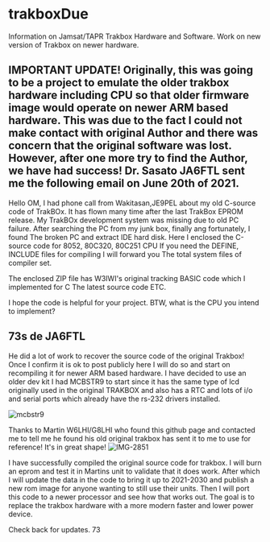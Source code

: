 # trakboxDue
Information on Jamsat/TAPR Trakbox Hardware and Software. Work on new version of Trakbox on newer hardware.

IMPORTANT UPDATE! Originally, this was going to be a project to emulate the older trakbox hardware including CPU so that older firmware image would operate on newer ARM based hardware. This was due to the fact I could not make contact with original Author and there was concern that the original software was lost. However, after one more try to find the Author, we have had success! Dr. Sasato JA6FTL sent me the following email on June 20th of 2021.
------------------------------------------------------------------
Hello OM,
I had phone call from Wakitasan,JE9PEL about my old C-source code of
TrakBOx.
It has flown many time after the last TrakBox EPROM release.
My TrakBOx development system was missing due to old PC failure.
After searching the PC from my junk box, finally ang fortunately, I found
The broken PC and extract IDE hard disk.
Here I enclosed the C-source code for 8052, 80C320, 80C251 CPU If you need
the DEFINE, INCLUDE files for compiling I will forward you The total system
files of compiler set.

The enclosed ZIP file has
W3IWI's original tracking BASIC code which I implemented for C The latest
source code  ETC.

I hope the code is helpful for your project.
BTW, what is the CPU you intend to implement?

73s  de  JA6FTL
------------------------------------------------------------------

He did a lot of work to recover the source code of the original Trakbox! 
Once I confirm it is ok to post publicly here I will do so and start on
recompiling it for newer ARM based hardware. I have decided to use an
older dev kit I had MCBSTR9 to start since it has the same type of lcd
originally used in the original TRAKBOX and also has a RTC and lots of
i/o and serial ports which already have the rs-232 drivers installed.

![mcbstr9](https://user-images.githubusercontent.com/20524747/122818201-c1e27e80-d28d-11eb-8ae6-ee3afeb111ed.jpg)

Thanks to Martin W6LHI/G8LHI who found this github page and contacted me to tell me he found his old original trakbox has
sent it to me to use for reference! It's in great shape! 
![IMG-2851](https://user-images.githubusercontent.com/20524747/170761312-d44bcdd4-4b72-4647-9db8-3784334cf27e.JPG)

I have successfully compiled the original source code for trakbox. I will burn an eprom and test it in Martins unit to validate
that it does work. After which I will update the data in the code to bring it up to 2021-2030 and publish a new rom image for
anyone wanting to still use their units. Then I will port this code to a newer processor and see how that works out. The
goal is to replace the trakbox hardware with a more modern faster and lower power device.

Check back for updates. 73
